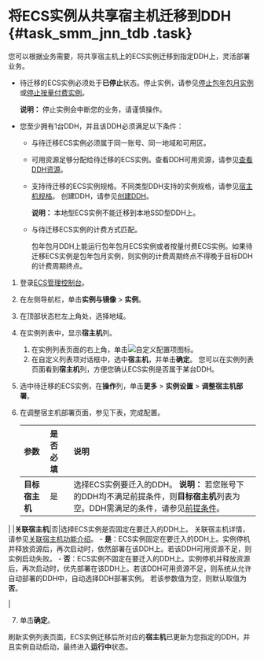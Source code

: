 # 将ECS实例从共享宿主机迁移到DDH {#task_smm_jnn_tdb .task}

您可以根据业务需要，将共享宿主机上的ECS实例迁移到指定DDH上，灵活部署业务。

-   待迁移的ECS实例必须处于**已停止**状态。停止实例，请参见[停止包年包月实例](../../cn.zh-CN/实例/管理实例/启动和停止实例.md#section_fdq_nsl_xdb)或[停止按量付费实例](../../cn.zh-CN/实例/管理实例/启动和停止实例.md#section_nz3_l5r_pgb)。

    **说明：** 停止实例会中断您的业务，请谨慎操作。

-   您至少拥有1台DDH，并且该DDH必须满足以下条件：
    -   与待迁移ECS实例必须属于同一账号、同一地域和可用区。
    -   可用资源足够分配给待迁移的ECS实例。查看DDH可用资源，请参见[查看DDH资源](cn.zh-CN/用户指南/查看DDH资源.md#)。
    -   支持待迁移的ECS实例规格。不同类型DDH支持的实例规格，请参见[宿主机规格](../cn.zh-CN/产品简介/宿主机规格.md#)。 创建DDH，请参见[创建DDH](../cn.zh-CN/快速入门/创建DDH.md#)。

        **说明：** 本地型ECS实例不能迁移到本地SSD型DDH上。

    -   与待迁移ECS实例的计费方式匹配。

        包年包月DDH上能运行包年包月ECS实例或者按量付费ECS实例。如果待迁移ECS实例是包年包月实例，则实例的计费周期终点不得晚于目标DDH的计费周期终点。


1.  登录[ECS管理控制台](https://ecs.console.aliyun.com)。
2.  在左侧导航栏，单击**实例与镜像** \> **实例**。
3.  在顶部状态栏左上角处，选择地域。
4.  在实例列表中，显示**宿主机**列。 

    1.  在实例列表页面的右上角，单击![自定义配置项](http://static-aliyun-doc.oss-cn-hangzhou.aliyuncs.com/assets/img/6633/15688798611350_zh-CN.png)图标。
    2.  在自定义列表项对话框中，选中**宿主机**，并单击**确定**。
    您可以在实例列表页面看到**宿主机**列，方便您确认ECS实例是否属于某台DDH。

5.  选中待迁移的ECS实例，在**操作**列，单击**更多** \> **实例设置** \> **调整宿主机部署**。
6.  在调整宿主机部署页面，参见下表，完成配置。 

    |参数|是否必填|说明|
    |:-|:---|:-|
    |**目标宿主机**|是|选择ECS实例要迁入的DDH。 **说明：** 若您账号下的DDH均不满足前提条件，则**目标宿主机**列表为空。DDH需满足的条件，请参见[前提条件](cn.zh-CN/用户指南/在不同DDH之间迁移ECS实例.md#)。

 |
    |**关联宿主机**|否|选择ECS实例是否固定在要迁入的DDH上。 关联宿主机详情，请参见[关联宿主机功能介绍](../cn.zh-CN/产品简介/功能特性.md#table_r8f_zcv_448)。     -   **是**：ECS实例固定在要迁入的DDH上。实例停机并释放资源后，再次启动时，依然部署在该DDH上。若该DDH可用资源不足，则实例启动失败。
    -   **否**：ECS实例不固定在要迁入的DDH上。实例停机并释放资源后，再次启动时，优先部署在该DDH上。若该DDH可用资源不足，则系统从允许自动部署的DDH中，自动选择DDH部署实例。
 若该参数值为空，则默认取值为**否**。

 |

7.  单击**确定**。

刷新实例列表页面，ECS实例迁移后所对应的**宿主机**已更新为您指定的DDH，并且实例自动启动，最终进入**运行中**状态。


